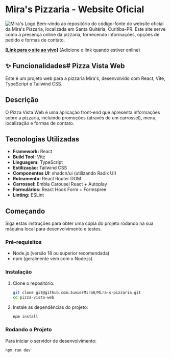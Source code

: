 # Mira's Pizzaria - Website Oficial

![Mira's Logo](URL_PARA_O_LOGO_DA_MIRAS_SE_TIVER) Bem-vindo ao repositório do código-fonte do website oficial da Mira's Pizzaria, localizada em Santa Quitéria, Curitiba-PR. Este site serve como a presença online da pizzaria, fornecendo informações, opções de pedido e formas de contato.

**[[Link para o site ao vivo](https://miraspizzaria.netlify.app/)]** (Adicione o link quando estiver online)

## ✨ Funcionalidades# Pizza Vista Web

Este é um projeto web para a pizzaria Mira's, desenvolvido com React, Vite, TypeScript e Tailwind CSS.

## Descrição

O Pizza Vista Web é uma aplicação front-end que apresenta informações sobre a pizzaria, incluindo promoções (através de um carrossel), menu, localização e formas de contato.

## Tecnologias Utilizadas

- **Framework:** React
- **Build Tool:** Vite
- **Linguagem:** TypeScript
- **Estilização:** Tailwind CSS
- **Componentes UI:** shadcn/ui (utilizando Radix UI)
- **Roteamento:** React Router DOM
- **Carrossel:** Embla Carousel React + Autoplay
- **Formulários:** React Hook Form + Formspree
- **Linting:** ESLint

## Começando

Siga estas instruções para obter uma cópia do projeto rodando na sua máquina local para desenvolvimento e testes.

### Pré-requisitos

- Node.js (versão 18 ou superior recomendada)
- npm (geralmente vem com o Node.js)

### Instalação

1.  Clone o repositório:
    ```bash
    git clone git@github.com:JuniorMira0/Mira-s-pizzaria.git
    cd pizza-vista-web
    ```
2.  Instale as dependências do projeto:
    ```bash
    npm install
    ```

### Rodando o Projeto

Para iniciar o servidor de desenvolvimento:

````bash
npm run dev

